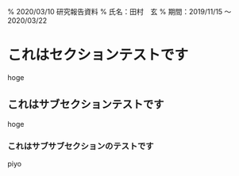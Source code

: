% 2020/03/10 研究報告資料
% 氏名：田村　玄
% 期間：2019/11/15 ～ 2020/03/22

# これはセクションテストです

hoge

## これはサブセクションテストです

hoge

### これはサブサブセクションのテストです

piyo
